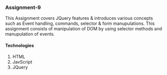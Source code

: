 ### Assignment-9
This Assignment covers JQuery features & introduces various concepts such as Event handling, commands, selector & form manupulations. This assignment consists of manipulation of DOM by using selector methods and manupulation of events.

#### Technologies
1. HTML
2. JavScript
3. JQuery